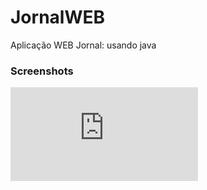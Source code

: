 # JornalWEB
Aplicação WEB Jornal: usando java

### Screenshots
![alt tag](https://github.com/crislanio/JornalWEB/blob/master/Docs/Trabalho_-_Jornal.pdf)

